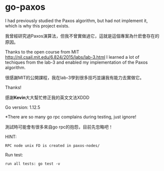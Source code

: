 # go-paxos

I had previously studied the Paxos algorithm, but had not implement it, which is why this project exists.

我曾經研究過Paxos演算法，但我不曾實做過它，這就是這個專案為什麽會存在的原因。

Thanks to the open course from MIT http://nil.csail.mit.edu/6.824/2015/labs/lab-3.html I learned a lot of techiques from the lab-3 and enabled my implementation of the Paxos algorithm.

很感謝MIT的公開課程，我在lab-3學到很多技巧並讓我有能力去實做它。

Thanks!

感謝**Kevin**大大幫忙修正我的英文文法XDDD

Go version: 1.12.5

*There are so many go rpc complains during testing, just ignore!

測試時可能會有很多來自go rpc的抱怨，目前先忽略吧！

HINT:

    RPC node unix FD is created in paxos-nodes/

Run test:

    run all tests: go test -v